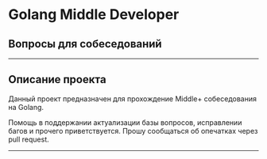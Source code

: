 # Golang Middle Developer

## Вопросы для собеседований
___

## Описание проекта

Данный проект предназначен для прохождение Middle+ собеседования на Golang.

Помощь в поддержании актуализации базы вопросов, исправлении багов и прочего приветствуется.
Прошу сообщаться об опечатках через pull request.
___
